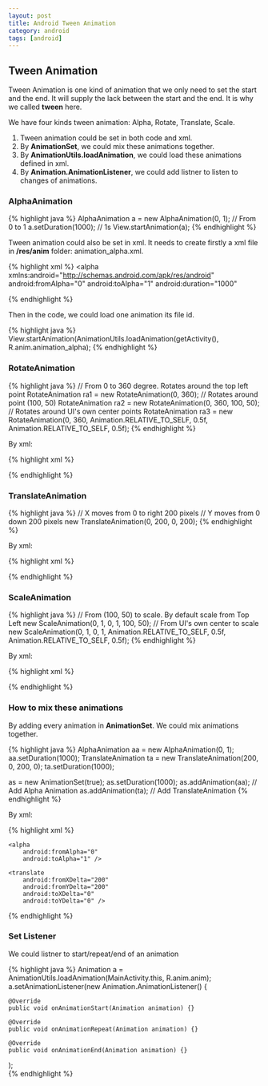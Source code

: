 ```yaml
---
layout: post
title: Android Tween Animation
category: android
tags: [android]
---
```


## Tween Animation

Tween Animation is one kind of animation that we only need to set the start and the end. It will supply the lack between the start and the end. It is why we called **tween** here.

We have four kinds tween animation: Alpha, Rotate, Translate, Scale.

1. Tween animation could be set in both code and xml.
2. By **AnimationSet**, we could mix these animations together.
3. By **AnimationUtils.loadAnimation**, we could load these animations defined in xml.
4. By **Animation.AnimationListener**, we could add listner to listen to changes of animations.

### AlphaAnimation 

{% highlight java %}
AlphaAnimation a = new AlphaAnimation(0, 1); // From 0 to 1
a.setDuration(1000); // 1s
View.startAnimation(a);
{% endhighlight %}

Tween animation could also be set in xml. It needs to create firstly a xml file in **/res/anim** folder: animation_alpha.xml.

{% highlight xml %}
<alpha xmlns:android="http://schemas.android.com/apk/res/android"
android:fromAlpha="0"
android:toAlpha="1"
android:duration="1000"

</alpha>
{% endhighlight %}

Then in the code, we could load one animation its file id.

{% highlight java %}
View.startAnimation(AnimationUtils.loadAnimation(getActivity(), R.anim.animation_alpha);
{% endhighlight %}

### RotateAnimation

{% highlight java %}
// From 0 to 360 degree. Rotates around the top left point
RotateAnimation ra1 = new RotateAnimation(0, 360);
// Rotates around point (100, 50)
RotateAnimation ra2 = new RotateAnimation(0, 360, 100, 50);
// Rotates around UI's own center points
RotateAnimation ra3 = new RotateAnimation(0, 360, Animation.RELATIVE_TO_SELF, 0.5f, Animation.RELATIVE_TO_SELF, 0.5f);
{% endhighlight %}

By xml:

{% highlight xml %}
<?xml version="1.0" encoding="utf-8"?>
<rotate xmlns:android="http://schemas.android.com/apk/res/android"
    android:fromDegrees="0"
    android:toDegrees="360"
    android:duration="1000"
    android:pivotX="50%"
    android:pivotY="50%" >
    <!-- 50 means pixels, 50% means UI's own 50% position -->

</rotate>
{% endhighlight %}

### TranslateAnimation

{% highlight java %}
// X moves from 0 to right 200 pixels 
// Y moves from 0 down 200 pixels 
new TranslateAnimation(0, 200, 0, 200);
{% endhighlight %}

By xml:

{% highlight xml %}
<?xml version="1.0" encoding="utf-8"?>
<translate xmlns:android="http://schemas.android.com/apk/res/android"
    android:fromXDelta="0"
    android:toXDelta="200"
    android:fromYDelta="0"
    android:toYDelta="200"
    android:duration="1000" >

</translate>
{% endhighlight %}

### ScaleAnimation 

{% highlight java %}
// From (100, 50) to scale. By default scale from Top Left
new ScaleAnimation(0, 1, 0, 1, 100, 50);
// From UI's own center to scale
new ScaleAnimation(0, 1, 0, 1, Animation.RELATIVE_TO_SELF, 0.5f, Animation.RELATIVE_TO_SELF, 0.5f);
{% endhighlight %}

By xml:

{% highlight xml %}
<?xml version="1.0" encoding="utf-8"?>
<scale xmlns:android="http://schemas.android.com/apk/res/android"
    android:fromXScale="0"
    android:toXScale="1"
    android:fromYScale="0"
    android:toYScale="1"
    android:duration="1000"
    android:pivotX="50%"
    android:pivotY="50%" >
    <!-- 50 means pixels, 50% means UI's own 50% position -->

</scale>
{% endhighlight %}

### How to mix these animations

By adding every animation in **AnimationSet**. We could mix animations together.

{% highlight java %}
AlphaAnimation aa = new AlphaAnimation(0, 1);
aa.setDuration(1000);
TranslateAnimation ta = new TranslateAnimation(200, 0, 200, 0);
ta.setDuration(1000);

as = new AnimationSet(true); 
as.setDuration(1000);
as.addAnimation(aa); // Add Alpha Animation
as.addAnimation(ta); // Add TranslateAnimation
{% endhighlight %}

By xml:

{% highlight xml %}
<?xml version="1.0" encoding="utf-8"?>
<set xmlns:android="http://schemas.android.com/apk/res/android"
    android:duration="1000"
    android:shareInterpolator="true" >

    <alpha
        android:fromAlpha="0"
        android:toAlpha="1" />

    <translate
        android:fromXDelta="200"
        android:fromYDelta="200"
        android:toXDelta="0"
        android:toYDelta="0" />

</set>
{% endhighlight %}

### Set Listener

We could listner to start/repeat/end of an animation

{% highlight java %}
Animation a = AnimationUtils.loadAnimation(MainActivity.this, R.anim.anim);
a.setAnimationListener(new Animation.AnimationListener() {
	
	@Override
	public void onAnimationStart(Animation animation) {}
					
	@Override
	public void onAnimationRepeat(Animation animation) {}
					
	@Override
	public void onAnimationEnd(Animation animation) {}

);		
{% endhighlight %}


